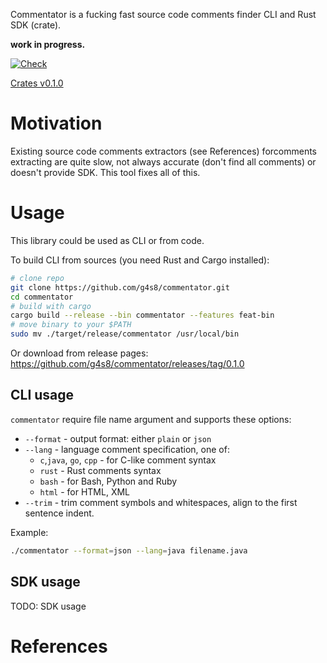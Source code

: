 Commentator is a fucking fast source code comments finder CLI and Rust SDK (crate).

**work in progress.**

[![Check](https://github.com/g4s8/commentator/actions/workflows/check.yml/badge.svg)](https://github.com/g4s8/commentator/actions/workflows/check.yml)

[Crates v0.1.0](https://crates.io/crates/commentator)

# Motivation

Existing source code comments extractors (see References) forcomments extracting are quite slow,
not always accurate (don't find all comments) or doesn't provide
SDK. This tool fixes all of this.

# Usage

This library could be used as CLI or from code.

To build CLI from sources (you need Rust and Cargo installed):
```bash
# clone repo
git clone https://github.com/g4s8/commentator.git
cd commentator
# build with cargo
cargo build --release --bin commentator --features feat-bin
# move binary to your $PATH
sudo mv ./target/release/commentator /usr/local/bin
```

Or download from release pages: https://github.com/g4s8/commentator/releases/tag/0.1.0

## CLI usage

`commentator` require file name argument and supports these options:
 - `--format` - output format: either `plain` or `json`
 - `--lang` - language comment specification, one of:
   - `c`,`java`, `go`, `cpp` - for C-like comment syntax
   - `rust` - Rust comments syntax
   - `bash` - for Bash, Python and Ruby
   - `html` - for HTML, XML
 - `--trim` - trim comment symbols and whitespaces, align to the first
   sentence indent.

Example:
```bash
./commentator --format=json --lang=java filename.java
```

## SDK usage

TODO: SDK usage

# References
